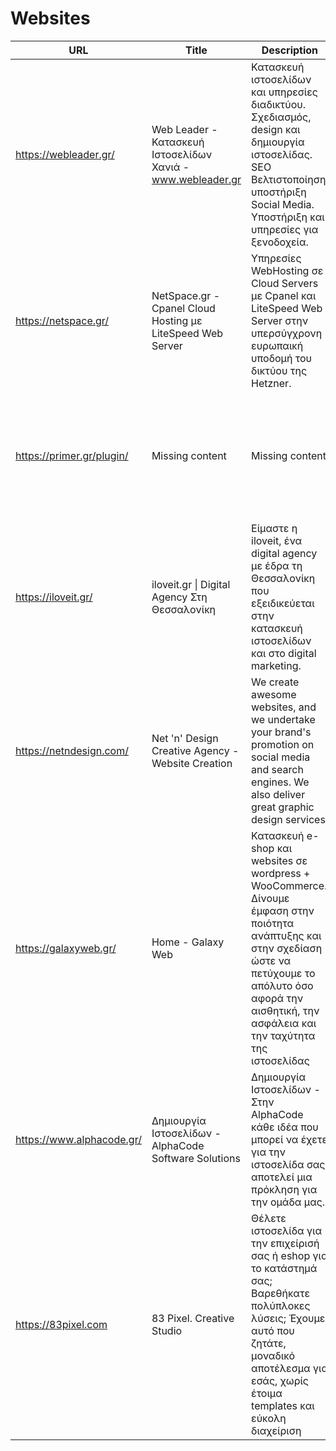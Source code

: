 # Websites
|           URL           |                           Title                           |                                                                                                     Description                                                                                                      |                                               Image                                                |
|-------------------------|-----------------------------------------------------------|----------------------------------------------------------------------------------------------------------------------------------------------------------------------------------------------------------------------|----------------------------------------------------------------------------------------------------|
|https://webleader.gr/    |Web Leader - Κατασκευή Ιστοσελίδων Χανιά - www.webleader.gr|Κατασκευή ιστοσελίδων και υπηρεσίες διαδικτύου. Σχεδιασμός, design και δημιουργία ιστοσελίδας. SEO Βελτιστοποίηση, υποστήριξη Social Media. Υποστήριξη και υπηρεσίες για ξενοδοχεία.                                  |<img src="Missing content" width="200" />                                                           |
|https://netspace.gr/     |NetSpace.gr - Cpanel Cloud Hosting με LiteSpeed Web Server |Υπηρεσίες WebHosting σε Cloud Servers με Cpanel και LiteSpeed Web Server στην υπερσύγχρονη ευρωπαική υποδομή του δικτύου της Hetzner.                                                                                 |<img src="http://netspace.gr/site/img/logo-fb.png" width="200" />                                   |
|https://primer.gr/plugin/|Missing content                                            |Missing content                                                                                                                                                                                                       |<img src="Missing content" width="200" />                                                           |
|https://iloveit.gr/      |iloveit.gr \| Digital Agency Στη Θεσσαλονίκη                |Είμαστε η iloveit, ένα digital agency με έδρα τη Θεσσαλονίκη που εξειδικεύεται στην κατασκευή ιστοσελίδων και στο digital marketing.                                                                                  |<img src="https://iloveit.gr/wp-content/uploads/2021/02/iloveit_home_low.jpg" width="200" />        |
|https://netndesign.com/  |Net 'n' Design Creative Agency - Website Creation          |We create awesome websites, and we undertake your brand's promotion on social media and search engines. We also deliver great graphic design services.                                                                |<img src="https://netndesign.com/images/page-images/el/home.png" width="200" />                     |
|https://galaxyweb.gr/    |Home - Galaxy Web                                          |Κατασκευή e-shop και websites σε wordpress + WooCommerce. Δίνουμε έμφαση στην ποιότητα ανάπτυξης και στην σχεδίαση ώστε να πετύχουμε το απόλυτο όσο αφορά την αισθητική, την ασφάλεια και την ταχύτητα της ιστοσελίδας|<img src="https://galaxyweb.gr/wp-content/uploads/2020/03/1-1024x874.png" width="200" />            |
|https://www.alphacode.gr/|Δημιουργία Ιστοσελίδων - AlphaCode Software Solutions      |Δημιουργία Ιστοσελίδων - Στην ΑlphaCode κάθε ιδέα που μπορεί να έχετε για την ιστοσελίδα σας αποτελεί μια πρόκληση για την ομάδα μας.                                                                                 |<img src="https://www.alphacode.gr/wp-content/uploads/2020/12/logoAlpha.png" width="200" />         |
|https://83pixel.com      |83 Pixel. Creative Studio                                  |Θέλετε ιστοσελίδα για την επιχείρισή σας ή eshop για το κατάστημά σας; Βαρεθήκατε πολύπλοκες λύσεις; Έχουμε αυτό που ζητάτε, μοναδικό αποτέλεσμα για εσάς, χωρίς έτοιμα templates και εύκολη διαχείριση               |<img src="https://cdn.83pixel.com/wp-content/uploads/2022/02/10133740/83pixel-og.jpg" width="200" />|
